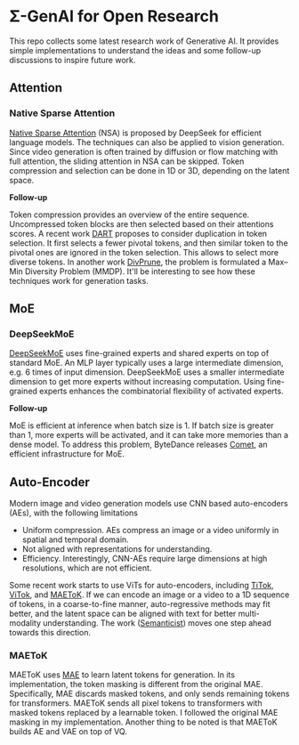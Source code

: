 # Σ-GenAI for Open Research

This repo collects some latest research work of Generative AI. It provides simple implementations to understand the ideas and some follow-up discussions to inspire future work.

## Attention

### Native Sparse Attention

[Native Sparse Attention](https://arxiv.org/abs/2502.11089) (NSA) is proposed by DeepSeek for efficient language models. The techniques can also be applied to vision generation. Since video generation is often trained by diffusion or flow matching with full attention, the sliding attention in NSA can be skipped. Token compression and selection can be done in 1D or 3D, depending on the latent space.

**Follow-up**

Token compression provides an overview of the entire sequence. Uncompressed token blocks are then selected based on their attentions scores. A recent work [DART](https://www.arxiv.org/abs/2502.11494) proposes to consider duplication in token selection. It first selects a fewer pivotal tokens, and then similar token to the pivotal ones are ignored in the token selection. This allows to select more diverse tokens. In another work [DivPrune](https://arxiv.org/abs/2503.02175), the problem is formulated a Max–Min Diversity Problem (MMDP). It'll be interesting to see how these techniques work for generation tasks.

## MoE

### DeepSeekMoE

[DeepSeekMoE](https://arxiv.org/pdf/2401.06066) uses fine-grained experts and shared experts on top of standard MoE. An MLP layer typically uses a large intermediate dimension, e.g. 6 times of input dimension. DeepSeekMoE uses a smaller intermediate dimension to get more experts without increasing computation. Using fine-grained experts enhances the combinatorial flexibility of activated experts.

**Follow-up**

MoE is efficient at inference when batch size is 1. If batch size is greater than 1, more experts will be activated, and it can take more memories than a dense model. To address this problem, ByteDance releases [Comet](https://arxiv.org/pdf/2502.19811), an efficient infrastructure for MoE.


## Auto-Encoder

Modern image and video generation models use CNN based auto-encoders (AEs), with the following limitations
- Uniform compression. AEs compress an image or a video uniformly in spatial and temporal domain.
- Not aligned with representations for understanding.
- Efficiency. Interestingly, CNN-AEs require large dimensions at high resolutions, which are not efficient.

Some recent work starts to use ViTs for auto-encoders, including [TiTok](https://arxiv.org/abs/2406.07550), [ViTok](https://arxiv.org/pdf/2501.09755), and [MAEToK](https://arxiv.org/pdf/2502.03444). If we can encode an image or a video to a 1D sequence of tokens, in a coarse-to-fine manner, auto-regressive methods may fit better, and the latent space can be aligned with text for better multi-modality understanding. The work ([Semanticist](https://arxiv.org/pdf/2503.08685)) moves one step ahead towards this direction.

### MAEToK

MAEToK uses [MAE](https://arxiv.org/pdf/2111.06377) to learn latent tokens for generation. In its implementation, the token masking is different from the original MAE. Specifically, MAE discards masked tokens, and only sends remaining tokens for transformers. MAEToK sends all pixel tokens to transformers with masked tokens replaced by a learnable token. I followed the original MAE masking in my implementation. Another thing to be noted is that MAEToK builds AE and VAE on top of VQ. 